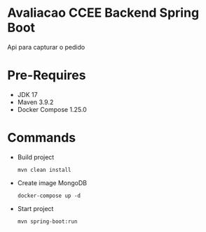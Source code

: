 # Avaliacao CCEE Backend Spring Boot
Api para capturar o pedido

# Pre-Requires
- JDK 17
- Maven 3.9.2
- Docker Compose 1.25.0

# Commands
- Build project
   
    ```mvn clean install```
- Create image MongoDB

    ```docker-compose up -d```

- Start project

    ```mvn spring-boot:run```

